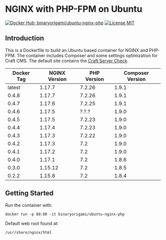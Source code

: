 # NGINX with PHP-FPM on Ubuntu

[![Docker Hub; binaryorigami/ubuntu-nginx-php](https://img.shields.io/badge/docker%20hub-binaryorigami%2Fubuntu--nginx--php-blue.svg?&logo=docker&style=for-the-badge)](https://hub.docker.com/r/binaryorigami/ubuntu-nginx-php) [![License MIT](https://img.shields.io/badge/license-MIT-blue.svg?&style=for-the-badge)](https://github.com/jdsdev/ubuntu-nginx-php/blob/master/LICENSE.md)

## Introduction

This is a Dockerfile to build an Ubuntu based container for NGINX and PHP-FPM. The container includes Composer and some settings optimization for Craft CMS. The default site contains the [Craft Server Check](https://github.com/craftcms/server-check).

| Docker Tag | NGINX Version | PHP Version | Composer Version |
|------------|---------------|-------------|------------------|
| latest     | 1.17.7        | 7.2.26      | 1.9.1            |
| 0.4.8      | 1.17.7        | 7.2.26      | 1.9.1            |
| 0.4.7      | 1.17.6        | 7.2.25      | 1.9.1            |
| 0.4.6      | 1.17.5        | ?.?.?       | 1.9.0            |
| 0.4.5      | 1.17.5        | 7.2.23      | 1.9.0            |
| 0.4.4      | 1.17.4        | 7.2.23      | 1.9.0            |
| 0.4.3      | 1.17.3        | 7.2.22      | 1.9.0            |
| 0.4.2      | 1.17.3        | 7.2         | 1.9.0            |
| 0.4.1      | 1.17.2        | 7.2         | 1.9.0            |
| 0.4.0      | 1.17.1        | 7.2         | 1.8.6            |
| 0.3.0      | 1.15.12       | 7.2         | 1.8.5            |
| 0.2.2      | 1.15.8        | 7.2         | 1.8.4            |

## Getting Started

Run the container with:

```
docker run -p 80:80 -it binaryorigami/ubuntu-nginx-php
```

Default web root found at:

```
/usr/share/nginx/html
```
